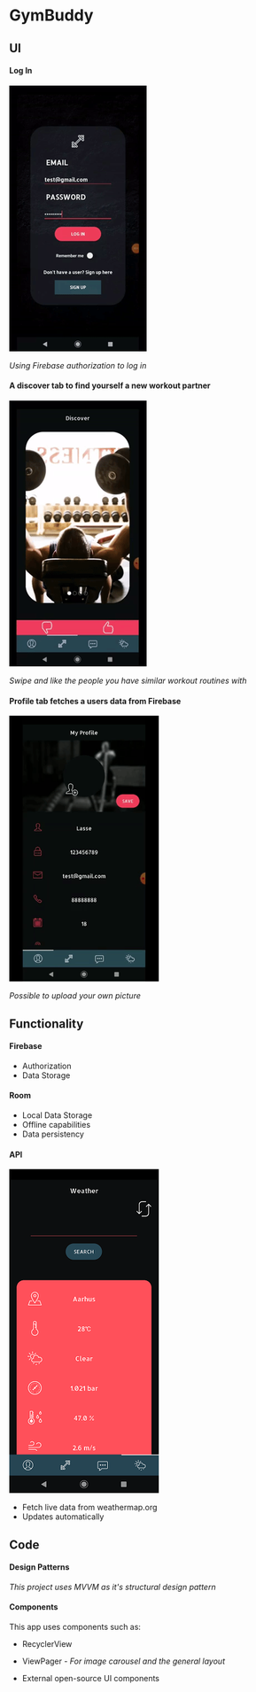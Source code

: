 # **GymBuddy**

## UI

#### Log In

![](login.gif)

*Using Firebase authorization to log in*

#### A discover tab to find yourself a new workout partner

![](carousel.gif)

*Swipe and like the people you have similar workout routines with*

#### Profile tab fetches a users data from Firebase

![](profile.gif)

*Possible to upload your own picture*

## Functionality

#### Firebase

* Authorization
* Data Storage

#### Room

* Local Data Storage
* Offline capabilities
* Data persistency

#### API

![](API2.png)

* Fetch live data from weathermap.org
* Updates automatically


## Code

#### Design Patterns

*This project uses MVVM as it's structural design pattern*

#### Components

This app uses components such as:

* RecyclerView

* ViewPager - *For image carousel and the general layout*

* External open-source UI components


